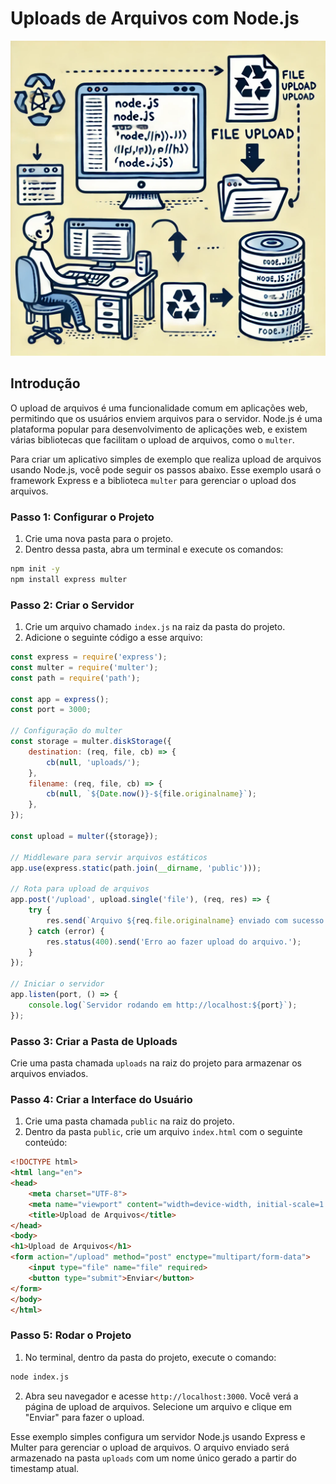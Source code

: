 # Uploads de Arquivos com Node.js

![img.png](img.png)

## Introdução

O upload de arquivos é uma funcionalidade comum em aplicações web, permitindo que os usuários enviem arquivos para o
servidor. Node.js é uma plataforma popular para desenvolvimento de aplicações web, e existem várias bibliotecas que
facilitam o upload de arquivos, como o `multer`.

Para criar um aplicativo simples de exemplo que realiza upload de arquivos usando Node.js, você pode seguir os passos
abaixo. Esse exemplo usará o framework Express e a biblioteca `multer` para gerenciar o upload dos arquivos.

### Passo 1: Configurar o Projeto

1. Crie uma nova pasta para o projeto.
2. Dentro dessa pasta, abra um terminal e execute os comandos:

```bash
npm init -y
npm install express multer
```

### Passo 2: Criar o Servidor

1. Crie um arquivo chamado `index.js` na raiz da pasta do projeto.
2. Adicione o seguinte código a esse arquivo:

```javascript
const express = require('express');
const multer = require('multer');
const path = require('path');

const app = express();
const port = 3000;

// Configuração do multer
const storage = multer.diskStorage({
    destination: (req, file, cb) => {
        cb(null, 'uploads/');
    },
    filename: (req, file, cb) => {
        cb(null, `${Date.now()}-${file.originalname}`);
    },
});

const upload = multer({storage});

// Middleware para servir arquivos estáticos
app.use(express.static(path.join(__dirname, 'public')));

// Rota para upload de arquivos
app.post('/upload', upload.single('file'), (req, res) => {
    try {
        res.send(`Arquivo ${req.file.originalname} enviado com sucesso!`);
    } catch (error) {
        res.status(400).send('Erro ao fazer upload do arquivo.');
    }
});

// Iniciar o servidor
app.listen(port, () => {
    console.log(`Servidor rodando em http://localhost:${port}`);
});
```

### Passo 3: Criar a Pasta de Uploads

Crie uma pasta chamada `uploads` na raiz do projeto para armazenar os arquivos enviados.

### Passo 4: Criar a Interface do Usuário

1. Crie uma pasta chamada `public` na raiz do projeto.
2. Dentro da pasta `public`, crie um arquivo `index.html` com o seguinte conteúdo:

```html
<!DOCTYPE html>
<html lang="en">
<head>
    <meta charset="UTF-8">
    <meta name="viewport" content="width=device-width, initial-scale=1.0">
    <title>Upload de Arquivos</title>
</head>
<body>
<h1>Upload de Arquivos</h1>
<form action="/upload" method="post" enctype="multipart/form-data">
    <input type="file" name="file" required>
    <button type="submit">Enviar</button>
</form>
</body>
</html>
```

### Passo 5: Rodar o Projeto

1. No terminal, dentro da pasta do projeto, execute o comando:

```bash
node index.js
```

2. Abra seu navegador e acesse `http://localhost:3000`. Você verá a página de upload de arquivos. Selecione um arquivo e
   clique em "Enviar" para fazer o upload.

Esse exemplo simples configura um servidor Node.js usando Express e Multer para gerenciar o upload de arquivos. O
arquivo enviado será armazenado na pasta `uploads` com um nome único gerado a partir do timestamp atual.